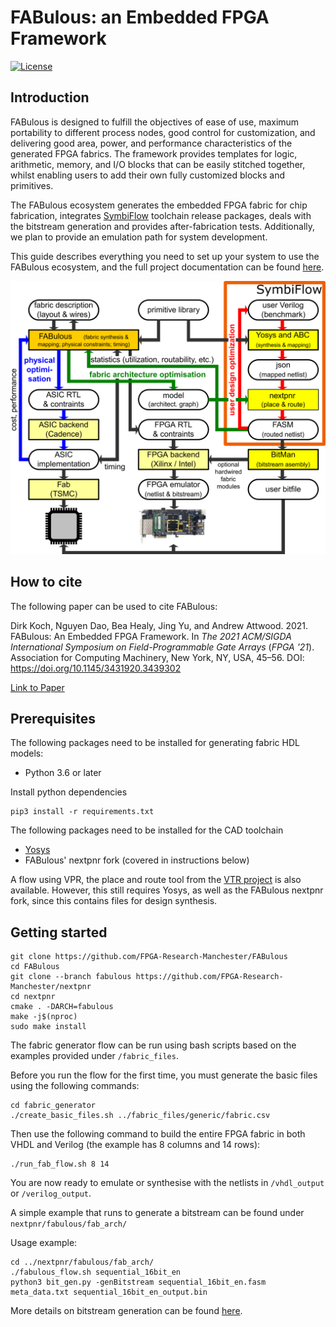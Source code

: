 # FABulous: an Embedded FPGA Framework
[![License](https://img.shields.io/badge/License-Apache%202.0-blue.svg)](https://opensource.org/licenses/Apache-2.0)

## Introduction
FABulous is designed to fulfill the objectives of ease of use, maximum portability to different process nodes, good control for customization, and delivering good area, power, and performance characteristics of the generated FPGA fabrics. The framework provides templates for logic, arithmetic, memory, and I/O blocks that can be easily stitched together, whilst enabling users to add their own fully customized blocks and primitives.

The FABulous ecosystem generates the embedded FPGA fabric for chip fabrication, integrates 
[SymbiFlow](https://symbiflow.github.io/) 
toolchain release packages, deals with the bitstream generation and provides after-fabrication tests. Additionally, we plan to provide an emulation path for system development.

This guide describes everything you need to set up your system to use the FABulous ecosystem, and the full project documentation can be found [here](https://fabulous.readthedocs.io/en/latest/).

![FABulous Ecosystem Diagram](docs/source/figs/fabulous_ecosystem.png)

## How to cite

The following paper can be used to cite FABulous:

Dirk Koch, Nguyen Dao, Bea Healy, Jing Yu, and Andrew Attwood. 2021. FABulous: An Embedded FPGA Framework. In <i>The 2021 ACM/SIGDA International Symposium on Field-Programmable Gate Arrays</i> (<i>FPGA '21</i>). Association for Computing Machinery, New York, NY, USA, 45–56. DOI: https://doi.org/10.1145/3431920.3439302

[Link to Paper](https://dl.acm.org/doi/pdf/10.1145/3431920.3439302)

## Prerequisites
The following packages need to be installed for generating fabric HDL models:
 - Python 3.6 or later

Install python dependencies
```
pip3 install -r requirements.txt
```

The following packages need to be installed for the CAD toolchain
 - [Yosys](https://github.com/YosysHQ/yosys)
 - FABulous' nextpnr fork (covered in instructions below)
 
 A flow using VPR, the place and route tool from the [VTR project](https://github.com/verilog-to-routing/vtr-verilog-to-routing) is also available. However, this still requires Yosys, as well as the FABulous nextpnr fork, since this contains files for design synthesis.

## Getting started
```
git clone https://github.com/FPGA-Research-Manchester/FABulous
cd FABulous
git clone --branch fabulous https://github.com/FPGA-Research-Manchester/nextpnr
cd nextpnr
cmake . -DARCH=fabulous
make -j$(nproc)
sudo make install
```

The fabric generator flow can be run using bash scripts based on the examples provided under ```/fabric_files```.

Before you run the flow for the first time, you must generate the basic files using the following commands:
```
cd fabric_generator
./create_basic_files.sh ../fabric_files/generic/fabric.csv
```
Then use the following command to build the entire FPGA fabric in both VHDL and Verilog (the example has 8 columns and 14 rows):
```
./run_fab_flow.sh 8 14
```
You are now ready to emulate or synthesise with the netlists in ```/vhdl_output``` or ```/verilog_output```.

A simple example that runs to generate a bitstream can be found under ```nextpnr/fabulous/fab_arch/```

Usage example:

```
cd ../nextpnr/fabulous/fab_arch/
./fabulous_flow.sh sequential_16bit_en
python3 bit_gen.py -genBitstream sequential_16bit_en.fasm meta_data.txt sequential_16bit_en_output.bin
```
More details on bitstream generation can be found [here](https://github.com/FPGA-Research-Manchester/FABulous/tree/master/fabric_generator/bitstream_npnr).
